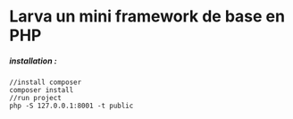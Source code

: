 # Larva un mini framework de base en PHP

##### installation :
```
//install composer
composer install
//run project
php -S 127.0.0.1:8001 -t public
```